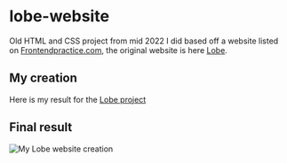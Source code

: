# lobe-website
Old HTML and CSS project from mid 2022 I did based off a website listed on [Frontendpractice.com](https://www.frontendpractice.com/), the original website is here [Lobe](https://www.lobe.ai/tour).

## My creation
Here is my result for the [Lobe project](https://incandescent-pithivier-2edacd.netlify.app/)


## Final result
![My Lobe website creation](https://user-images.githubusercontent.com/108785555/213841138-f563a228-01a3-4a31-a645-7c803e2bdeba.png)
